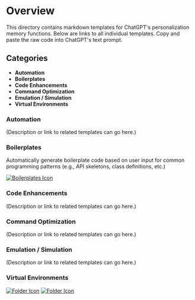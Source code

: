 # Overview

This directory contains markdown templates for ChatGPT's personalization memory functions. Below are links to all individual templates. Copy and paste the raw code into ChatGPT's text prompt.

## Categories
- **Automation**
- **Boilerplates**
- **Code Enhancements**
- **Command Optimization**
- **Emulation / Simulation**
- **Virtual Environments**

### Automation
(Description or link to related templates can go here.)

### Boilerplates
Automatically generate boilerplate code based on user input for common programming patterns (e.g., API skeletons, class definitions, etc.)

[![Boilerplates Icon](https://img.icons8.com/?size=50&id=59943&format=png&color=000000)](IAF.md)

### Code Enhancements
(Description or link to related templates can go here.)

### Command Optimization
(Description or link to related templates can go here.)

### Emulation / Simulation
(Description or link to related templates can go here.)

### Virtual Environments
[![Folder Icon](https://img.icons8.com/?size=50&id=59943&format=png&color=000000)](DIST.md)
[![Folder Icon](https://img.icons8.com/?size=50&id=59943&format=png&color=000000)](ASCE.md)
